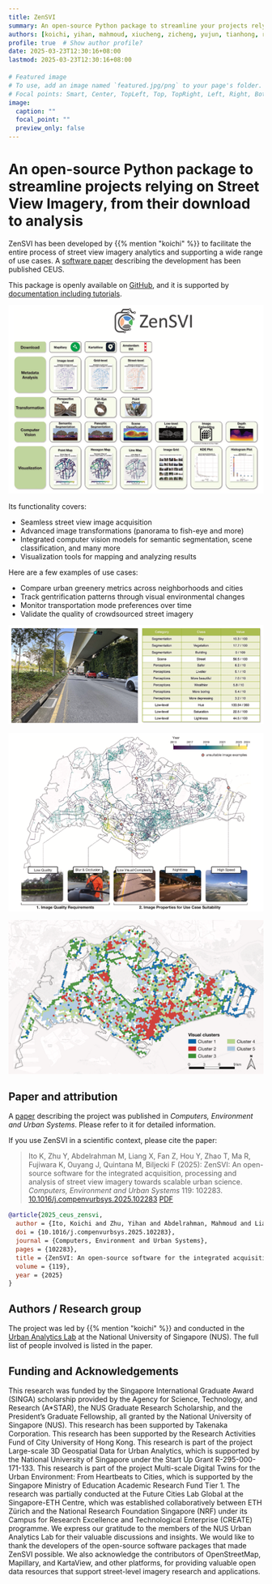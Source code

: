 ```yaml
---
title: ZenSVI
summary: An open-source Python package to streamline your projects relying on Street View Imagery (SVI), from their download to analysis.
authors: [koichi, yihan, mahmoud, xiucheng, zicheng, yujun, tianhong, rui-ma, kunihiko, ouyang-jiani, matias, filip]
profile: true  # Show author profile?
date: 2025-03-23T12:30:16+08:00
lastmod: 2025-03-23T12:30:16+08:00

# Featured image
# To use, add an image named `featured.jpg/png` to your page's folder.
# Focal points: Smart, Center, TopLeft, Top, TopRight, Left, Right, BottomLeft, Bottom, BottomRight.
image:
  caption: ""
  focal_point: ""
  preview_only: false
---
```


# An open-source Python package to streamline projects relying on Street View Imagery, from their download to analysis

ZenSVI has been developed by {{% mention "koichi" %}} to facilitate the entire process of street view imagery analytics and supporting a wide range of use cases.
A [software paper](https://doi.org/10.1016/j.compenvurbsys.2025.102283) describing the development has been published CEUS.

This package is openly available on [GitHub](https://github.com/koito19960406/ZenSVI), and it is supported by [documentation including tutorials](https://zensvi.readthedocs.io/en/latest/index.html).

![](1.png "Overview of the framework of ZenSVI package, consisting of five sub-packages: 1) download, 2) metadata analysis, 3) computer vision, 4) image transformation, and 5) visualization.")

Its functionality covers:
- Seamless street view image acquisition
- Advanced image transformations (panorama to fish-eye and more)
- Integrated computer vision models for semantic segmentation, scene classification, and many more
- Visualization tools for mapping and analyzing results

Here are a few examples of use cases:
- Compare urban greenery metrics across neighborhoods and cities
- Track gentrification patterns through visual environmental changes
- Monitor transportation mode preferences over time
- Validate the quality of crowdsourced street imagery

![](4.png "An example of scores and indicators on the right computed for the image on the left. Source of the image: Mapillary.")

![](6.png "A map of suitable SVI points in Singapore downloaded from Mapillary. The color represents the year of being recorded. This map also shows some examples of unsuitable images removed from the dataset, including nighttime images, images with blur, low visual complexity, and low quality, and images taken at extremely high speeds.")

![](7.png "Spatial distribution of the five visual clusters across Singapore. The clusters show distinct spatial patterns: Cluster 1 (blue) primarily follows major highways, Cluster 2 (red) concentrates in dense urban areas and town centers, Cluster 3 (green) follows green corridors, while Clusters 4 (light green) and 5 (light blue) represent different types of residential areas distributed throughout the city.")


## Paper and attribution

A [paper](https://doi.org/10.1016/j.compenvurbsys.2025.102283) describing the project was published in _Computers, Environment and Urban Systems_.
Please refer to it for detailed information.

If you use ZenSVI in a scientific context, please cite the paper:

> Ito K, Zhu Y, Abdelrahman M, Liang X, Fan Z, Hou Y, Zhao T, Ma R, Fujiwara K, Ouyang J, Quintana M, Biljecki F (2025): ZenSVI: An open-source software for the integrated acquisition, processing and analysis of street view imagery towards scalable urban science. _Computers, Environment and Urban Systems_ 119: 102283.
> [<i class="ai ai-doi-square ai"></i>10.1016/j.compenvurbsys.2025.102283](https://doi.org/10.1016/j.compenvurbsys.2025.102283) [<i class="far fa-file-pdf"></i> PDF](/publication/2025-ceus-zensvi/2025-ceus-zensvi.pdf)</i>

```bibtex
@article{2025_ceus_zensvi,
  author = {Ito, Koichi and Zhu, Yihan and Abdelrahman, Mahmoud and Liang, Xiucheng and Fan, Zicheng and Hou, Yujun and Zhao, Tianhong and Ma, Rui and Fujiwara, Kunihiko and Ouyang, Jiani and Quintana, Matias and Biljecki, Filip},
  doi = {10.1016/j.compenvurbsys.2025.102283},
  journal = {Computers, Environment and Urban Systems},
  pages = {102283},
  title = {ZenSVI: An open-source software for the integrated acquisition, processing and analysis of street view imagery towards scalable urban science},
  volume = {119},
  year = {2025}
}
```



## Authors / Research group

The project was led by {{% mention "koichi" %}} and conducted in the [Urban Analytics Lab](/) at the National University of Singapore (NUS).
The full list of people involved is listed in the paper.

## Funding and Acknowledgements

This research was funded by the Singapore International Graduate Award (SINGA) scholarship provided by the Agency for Science, Technology, and Research (A*STAR), the NUS Graduate Research Scholarship, and the President’s Graduate Fellowship, all granted by the National University of Singapore (NUS).
This research has been supported by Takenaka Corporation.
This research has been supported by the Research Activities Fund of City University of Hong Kong.
This research is part of the project Large-scale 3D Geospatial Data for Urban Analytics, which is supported by the National University of Singapore under the Start Up Grant R-295-000-171-133.
This research is part of the project Multi-scale Digital Twins for the Urban Environment: From Heartbeats to Cities, which is supported by the Singapore Ministry of Education Academic Research Fund Tier 1.
The research was partially conducted at the Future Cities Lab Global at the Singapore-ETH Centre, which was established collaboratively between ETH Zürich and the National Research Foundation Singapore (NRF) under its Campus for Research Excellence and Technological Enterprise (CREATE) programme.
We express our gratitude to the members of the NUS Urban Analytics Lab for their valuable discussions and insights.
We would like to thank the developers of the open-source software packages that made ZenSVI possible.
We also acknowledge the contributors of OpenStreetMap, Mapillary, and KartaView, and other platforms, for providing valuable open data resources that support street-level imagery research and applications.
